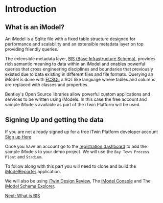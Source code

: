 # Introduction

## What is an iModel?

An iModel is a Sqlite file with a fixed table structure designed for performance and scalability and an extensible metadata layer on top providing friendly queries.

The extensible metadata layer, [BIS (Base Infrastructure Schema)](https://www.itwinjs.org/bis/), provides rich semantic meaning to data within an iModel and enables powerful queries that cross engineering disciplines and boundaries that previously existed due to data existing in different files and file formats.  Querying an iModel is done with [ECSQL](https://www.itwinjs.org/learning/ecsql/) a SQL like language where tables and columns are replaced with classes and properties.

Bentley's Open Source libraries allow powerful custom applications and services to be written using iModels.  In this case the free account and sample iModels available as part of the iTwin Platform will be used.

## Signing Up and getting the data

If you are not already signed up for a free iTwin Platform developer account [Sign up Here](https://developer.bentley.com/gettingstarted)

Once you have an account go to the [registration dashboard](https://www.itwinjs.org/getting-started/registration-dashboard/?tab=1) to add the sample iModels to your demo project.  We will use the `Bay Town Process Plant` and `Stadium`.

To follow along with this part you will need to clone and build the [iModelReporter](https://github.com/imodeljs/iModelReporter/) application.

We will also be using [iTwin Design Review](https://www.bentley.com/en/products/product-line/digital-twins/itwin-design-review), The [iModel Console](https://imodelconsole.bentley.com) and The [iModel Schema Explorer](https://imodelschemaeditor.bentley.com/).

[Next: What is BIS](WhatIsBIS.md)